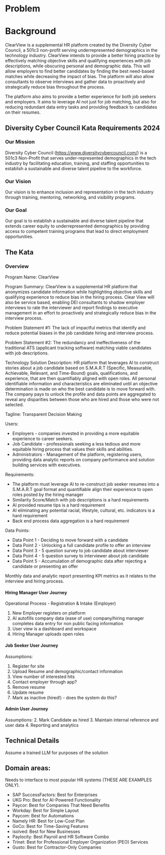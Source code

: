 # Problem

# Background

ClearView is a supplemental HR platform created by the Diversity Cyber Council, a 501c3 non-profit serving underrepresented demographics in the technology industry. ClearView intends to provide a better hiring practice by effectively matching objective skills and qualifying experiences with job descriptions, while obscuring personal and demographic data. This will allow employers to find better candidates by finding the best need-based matches while decreasing the impact of bias. The platform will also allow consultants to observe interviews and gather data to proactively and strategically reduce bias throughout the process.

The platform also aims to provide a better experience for both job seekers and employers. It aims to leverage AI not just for job matching, but also for reducing redundant data entry tasks and providing feedback to candidates on their resumes. 

## Diversity Cyber Council Kata Requirements 2024

### Our Mission

Diversity Cyber Council (https://www.diversitycybercouncil.com/) is a 501c3 Non-Profit that serves under-represented demographics in the tech industry by facilitating education, training, and staffing opportunities to establish a sustainable and diverse talent pipeline to the workforce.

### Our Vision

Our vision is to enhance inclusion and representation in the tech industry through training, mentoring, networking, and visibility programs.

### Our Goal

Our goal is to establish a sustainable and diverse talent pipeline that extends career equity to underrepresented demographics by providing access to competent training programs that lead to direct employment opportunities.

## The Kata

### Overview

Program Name: ClearView

Program Summary: ClearView is a supplemental HR platform that anonymizes candidate information while highlighting objective skills and qualifying experience to reduce bias in the hiring process. Clear View will also be service based, enabling DEI consultants to shadow employer interviews to rate the interviewer and report findings to executive management in an effort to proactively and strategically reduce bias in the interview process.

Problem Statement #1: The lack of impactful metrics that identify and reduce potential biases in the job candidate hiring and interview process.

Problem Statement #2: The redundancy and ineffectiveness of the traditional ATS (applicant tracking software) matching viable candidates with job descriptions.

Technology Solution Description: HR platform that leverages AI to construct stories about a job candidate based on S.M.A.R.T (Specific, Measurable, Achievable, Relevant, and Time-Bound) goals, qualifications, and experience, that are then quantifiably aligned with open roles. All personal identifiable information and characteristics are eliminated until an objective determination is made on who the best candidate is to move forward with. The company pays to unlock the profile and data points are aggregated to reveal any disparities between those who are hired and those who were not selected.

Tagline: Transparent Decision Making

Users:
- Employers - companies invested in providing a more equitable experience to career seekers.
- Job Candidate - professionals seeking a less tedious and more equitable hiring process that values their skills and abilities.
- Administrators - Management of the platform, registering users, providing data analytic reports on company performance and solution building services with executives.

Requirements:

- The platform must leverage AI to re-construct job seeker resumes into a S.M.A.R.T goal format and quantifiable align their experience to open roles posted by the hiring manager
- Similarity Score/Match with job descriptions is a hard requirements
- AI provided resume tips is a hard requirement
- AI eliminating any potential racial, lifestyle, cultural, etc. indicators is a hard requirement
- Back end process data aggregation is a hard requirement

Data Points:

- Data Point 1 - Deciding to move forward with a candidate
- Data Point 2 - Unlocking a full candidate profile to offer an interview
- Data Point 3 - 5 question survey to job candidate about interviewer
- Data Point 4 - 5 question survey to interviewer about job candidate
- Data Point 5 - Accumulation of demographic data after rejecting a candidate or presenting an offer

Monthly data and analytic report presenting KPI metrics as it relates to the interview and hiring process. 

#### Hiring Manager User Journey

Operational Process - Registration & Intake (Employer)
1. New Employer registers on platform
2. AI autofills company data (ease of use) company/hiring manager completes data entry for non public facing information
3. User view is a dashboard and workspace
4. Hiring Manager uploads open roles

#### Job Seeker User Journey

Assumptions:
1. Register for site
2. Upload Resume and demographic/contact information
3. View number of interested hits
4. Contact employer through app?
5. Remove resume
6. Update resume
7. Mark as inactive (hired!) - does the system do this?

#### Admin User Journey

Assumptions:
2. Mark Candidate as hired
3. Maintain internal reference and user data
4. Reporting and analytics

## Technical Details

Assume a trained LLM for purposes of the solution

## Domain areas:

Needs to interface to most popular HR systems (THESE ARE EXAMPLES ONLY).

- SAP SuccessFactors: Best for Enterprises
- UKG Pro: Best for AI-Powered Functionality
- Paycor: Best for Companies That Need Benefits
- Workday: Best for Simple Layout
- Paycom: Best for Automations
- Namely HR: Best for Low-Cost Plan
- GoCo: Best for Time-Saving Features
- isolved: Best for New Businesses
- Paylocity: Best Payroll and HR Software Combo
- Trinet: Best for Professional Employer Organization (PEO) Services
- Gusto: Best for Contractor-Only Companies
